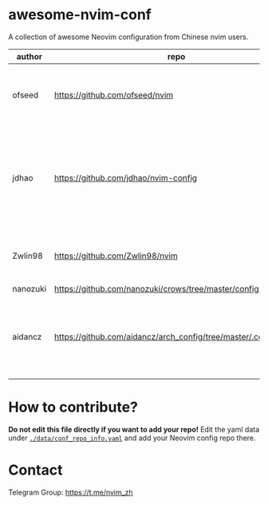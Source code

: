 # awesome-nvim-conf

A collection of awesome Neovim configuration from Chinese nvim users.

<!--MARKDOWN_TABLE_START-->
| author |                              repo                             |                                            description                                           |                          tags                         |stars|
|--------|---------------------------------------------------------------|--------------------------------------------------------------------------------------------------|-------------------------------------------------------|-----|
| ofseed |                 https://github.com/ofseed/nvim                |                                    Over 150+ featured plugins                                    |nvim-lsp, C/C++, Rust, GO, JavaScript, TypeScript, Java| 146 |
|  jdhao |              https://github.com/jdhao/nvim-config             |A modern Neovim configuration with full battery for Python, Lua, C++, Markdown, LaTeX, and more...|                nvim-lsp, Python, LaTeX                | 3403|
| Zwlin98|                https://github.com/Zwlin98/nvim                |                A simple and clean neovim configuration, optimized for HHKB layout                |             nvim-lsp, Lua, HHKB, Nord, Lua            |  43 |
|nanozuki|   https://github.com/nanozuki/crows/tree/master/configs/nvim  |                                               None                                               |                          None                         |  14 |
| aidancz|https://github.com/aidancz/arch_config/tree/master/.config/nvim|          simple single-file neovim config, with sensible options, mappings, autocmds...          |                    lua, single-file                   |  0  |
<!--MARKDOWN_TABLE_END-->

# How to contribute?

**Do not edit this file directly if you want to add your repo!**
Edit the yaml data under [`./data/conf_repo_info.yaml`](./data/conf_repo_info.yaml) and add your Neovim config repo there.

# Contact

Telegram Group: <https://t.me/nvim_zh>

